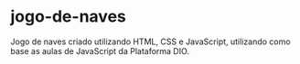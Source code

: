 # jogo-de-naves

Jogo de naves criado utilizando HTML, CSS e JavaScript, utilizando como base as aulas de JavaScript da Plataforma DIO.
